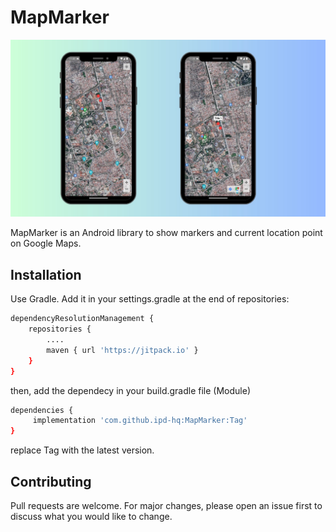 # MapMarker
![image](https://raw.githubusercontent.com/ipd-hq/MapIPD/master/image-demo.jpeg)

MapMarker is an Android library to show markers and current location point on Google Maps. 

## Installation

Use Gradle. Add it in your settings.gradle at the end of repositories:

```bash
dependencyResolutionManagement {
    repositories {
        ....
        maven { url 'https://jitpack.io' }
    }
}
```
then, add the dependecy in your build.gradle file (Module)
```bash
dependencies {
     implementation 'com.github.ipd-hq:MapMarker:Tag'
}
```
replace Tag with the latest version.


## Contributing

Pull requests are welcome. For major changes, please open an issue first
to discuss what you would like to change.
